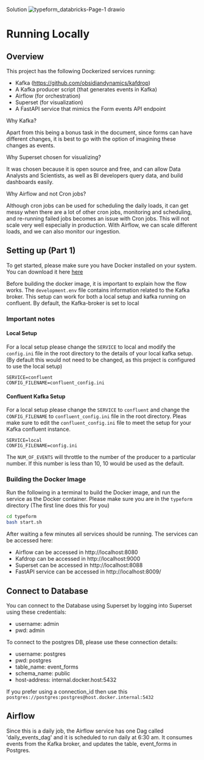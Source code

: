 Solution
![typeform_databricks-Page-1 drawio](https://user-images.githubusercontent.com/5692718/202158443-a832e06f-9fcb-43c8-b7fb-bc592011c33a.png)

# Running Locally

## Overview
This project has the following Dockerized services running:
 - Kafka (https://github.com/obsidiandynamics/kafdrop)
 - A Kafka producer script (that generates events in Kafka)
 - Airflow (for orchestration)
 - Superset (for visualization)
 - A FastAPI service that mimics the Form events API endpoint

 Why Kafka?

 Apart from this being a bonus task in the document, since forms can have different changes, it is best to go with the option of imagining these changes as events.

 Why Superset chosen for visualizing?

 It was chosen because it is open source and free, and can allow Data Analysts and Scientists, as well as BI developers query data, and build dashboards easily.

 Why Airflow and not Cron jobs?

 Although cron jobs can be used for scheduling the daily loads, it can get messy when there are a lot of other cron jobs, monitoring and scheduling, and re-running failed jobs becomes an issue with Cron jobs. This will not scale very well especially in production. With Airflow, we can scale different loads, and we can also monitor our ingestion.

## Setting up (Part 1)

To get started, please make sure you have Docker installed on your system. You can download it here [here](https://docs.docker.com/get-docker/)


Before building the docker image, it is important to explain how the flow works. The `development.env` file contains information related to the Kafka broker. This setup can work for both a local setup and kafka running on confluent. By default, the Kafka-broker is set to local

### Important notes

#### Local Setup
For a local setup please change the `SERVICE` to local and modify the `config.ini` file in the root directory to the details of your local kafka setup. (By default this would not need to be changed, as this project is configured to use the local setup)

```
SERVICE=confluent
CONFIG_FILENAME=confluent_config.ini
```


#### Confluent Kafka Setup
For a local setup please change the `SERVICE` to `confluent` and change the `CONFIG_FILENAME` to `confluent_config.ini` file in the root directory. Pleas make sure to edit the `confluent_config.ini` file to meet the setup for your Kafka confluent instance.

```
SERVICE=local
CONFIG_FILENAME=config.ini
```

The `NUM_OF_EVENTS` will throttle to the number of the producer to a particular number. If this number is less than 10, 10 would be used as the default.

### Building the Docker Image

Run the following in a terminal to build the Docker image, and run the service as the Docker container. Please make sure you are in the `typeform` directory (The first line does this for you)

```sh
cd typeform
bash start.sh
```
After waiting a few minutes all services should be running. The services can be accessed here:

 - Airflow can be accessed in http://localhost:8080
 - Kafdrop can be accessed in http://localhost:9000
 - Superset can be accessed in http://localhost:8088
 - FastAPI service can be accessed in http://localhost:8009/

## Connect to Database
You can connect to the Database using Superset by logging into Superset using these credentials:
- username: admin
- pwd: admin

To connect to the postgres DB, please use these  connection details:
- username: postgres
- pwd: postgres
- table_name: event_forms
- schema_name: public
- host-address: internal.docker.host:5432

If you prefer using a connection_id then use this `postgres://postgres:postgres@host.docker.internal:5432`

## Airflow
Since this is a daily job, the Airflow service has one Dag called 'daily_events_dag' and it is scheduled to run daily at 6:30 am. It consumes events from the Kafka broker, and updates the table, event_forms in Postgres.
